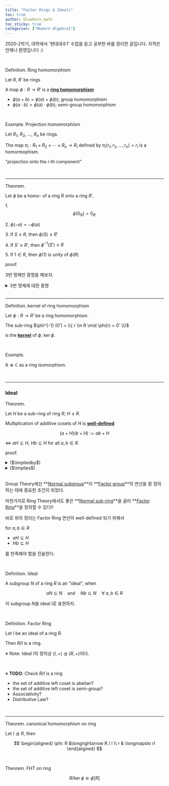 ```yaml
---
title: "Factor Rings & Ideals"
toc: true
author: bluehorn_math
toc_sticky: true
categories: ["Modern Algebra1"]
---
```



2020-2학기, 대학에서 '현대대수1' 수업을 듣고 공부한 바를 정리한 글입니다. 지적은 언제나 환영입니다 :)

<br>


<span class="statement-title">Definition.</span> Ring homomorphism<br>

<div class="notice" markdown="1">

Let $R$, $R'$ be rings

A map $\phi: R \longrightarrow R'$ is a **<u>ring homomorphism</u>**

- $\phi(a+b) = \phi(a) + \phi(b)$; group homomorphism
- $\phi(a \cdot b) = \phi(a) \cdot \phi(b)$; semi-group homomorphism

</div>

<br>

<span class="statement-title">Example.</span> Projection homomorphism<br>

Let $R_1$, $R_2$, ..., $R_n$ be rings.

The map $\pi_i: R_1 \times R_2 \times \cdots \times R_n \longrightarrow R_i$ defined by $\pi_i (r_1, r_2, \dots, r_n) = r_i$ is a homormophism.

"projection onto the $i$-th component"

<br>
<hr>

<span class="statement-title">Theorem.</span><br>

<div class="notice" markdown="1">

Let $\phi$ be a homo- of a ring $R$ onto a ring $R'$.

1\. $$\phi(0_{R}) = 0_{R'}$$

2\. $\phi(-a) = -\phi(a)$

3\. If $S \le R$, then $\phi(S) \le R'$

4\. If $S' \le R'$, then $\phi^{-1} (S') \le R$

5\. If $1 \in R$, then $\phi(1)$ is unity of $\phi(R)$

</div>

<span class="statement-title">proof.</span><br>

<div class="math-statement" markdown="1">

3번 명제만 증명을 해보자.

<details markdown="1">
<summary>3번 명제에 대한 증명</summary>

(1) Closure

For $\phi(x), \phi(y) \in \phi(R)$,

$\phi(x) + \phi(y) = \phi(x+y)$

$\phi(x)\cdot\phi(y) = \phi(x \cdot y)$

\* comment: 처음에 $x, y \in \phi(R)$로 시작해서 증명을 복잡하게 생각했다. $\phi$와 함께 바로 원소 $\phi(x), \phi(y)$를 잡으면 정말 쉽게 증명할 수 있는 명제다!

</details>


</div>

<br>
<hr>

<span class="statement-title">Definition.</span> kernel of ring homomorphism<br>

<div class="notice" markdown="1">

Let $\phi: R \longrightarrow R'$ be a ring homomorphism.

The sub-ring $\phi^{-1} (0') = \\{ r \in R \mid \phi(r) = 0' \\}$

is the **<u>kernel</u>** of $\phi$; $\ker \phi$.

</div>

<br>

<span class="statement-title">Example.</span><br>

$\mathbb{R} \not\cong \mathbb{C}$ as a ring isomorphism.

<br>
<hr>

### Ideal

<span class="statement-title">Theorem.</span><br>

<div class="notice" markdown="1">

Let $H$ be a sub-ring of ring $R$; $H \le R$.

Multiplication of additive cosets of $H$ is **<u>well-defined</u>**

$$
(a + H)(b + H) := ab + H
$$

$\iff$ $aH \subseteq H$, $Hb \subseteq H$ for all $a, b \in R$.

</div>

<span class="statement-title">proof.</span><br>

<details>
<summary>($\impliedby$)</summary>

<div class="math-statement" markdown="1">

($\impliedby$) Supp. $ah, hb \in H$ for all $a, b \in R$ and all $h \in H$.

Let $h_1, h_2 \in H$ so that $a + h_1$, $b + h_2$ are **representatives** of cost $a+H$, $b+H$ containing $a$ and $b$.

Then,

$$
(a+h_1)(b+h_2) = ab + ah_2 + h_1 b + h_1 h_2
$$

처음 가정에 의해 $ah_2, h_1 b, h_1 h_2 \in H$이므로 $(a+h_1)(b+h_2) \in (ab + H)$이다. $\blacksquare$

</div>

</details>

<details>
<summary>($\implies$)</summary>

<div class="math-statement" markdown="1">

($\implies$) Supp. multiplication of cosets is well-defined.

Let $a \in R$, and consider coset product $(a+H)(0 + H)$.

Then,

$$
\begin{aligned}
    (a + H)(0 + H) &= a0 + aH + H0 + HH \\
                   &= 0 + aH + 0 + H \\
                   &= aH + H \\
                   &= a0 + H  = H \quad (\textrm{by definition of operation})
\end{aligned}
$$

위의 식에서 $aH$는 $H$의 원소가 되어야 한다.

따라서 $aH \subseteq H$가 된다!

마찬가지로 반대로 $H(b+H)$를 진행하면 $Hb \subseteq H$를 확인할 수 있다.

$\blacksquare$

</div>

</details>

<br>

Group Theory에선 **<u>Normal subgroup</u>**이 **<u>Factor group</u>**의 연산을 잘 정의하는 데에 중요한 조건이 되었다.

마찬가지로 Ring Theory에서도 좋은 **<u>Normal sub-ring</u>**을 골라 **<u>Factor Ring</u>**을 정의할 수 있다!!

바로 위의 정리는 Factor Ring 연산이 well-defined 되기 위해서

for $a, b \in R$

- $aH \subseteq H$
- $Hb \subseteq H$

를 만족해야 함을 진술한다.

<br>

<span class="statement-title">Definition.</span> Ideal<br>

<div class="notice" markdown="1">

A subgroup $N$ of a ring $R$ is an "ideal", when

$$
aN \subseteq N \quad \textrm{and} \quad Nb \subseteq N \quad \forall \; a, b \in R
$$

이 subgroup $N$을 ideal $I$로 표현하자.

</div>

<br>

<span class="statement-title">Definition.</span> Factor Ring<br>

<div class="notice" markdown="1">

Let $I$ be an ideal of a ring $R$.

Then $R/I$ is a ring.

※ Note: Ideal $I$의 정의상 $(I, +) \trianglelefteq (R, +)$이다.

</div>

<br>

※ **TODO**: Check $R/I$ is a ring

- the set of additive left coset is abelian?
- the set of additive left coset is semi-group?
- Associativity?
- Distributive Law?

<br>
<hr>

<span class="statement-title">Theorem.</span> canonical homomorphism on ring<br>

Let $I \trianglelefteq R$, then

$$
\begin{aligned}
    \phi: R &\longrightarrow R / I \\
            r & \longmapsto rI
\end{aligned}
$$

<br>

<span class="statement-title">Theorem.</span> FHT on ring<br>

$$
R / {\ker \phi} \cong \phi[R]
$$



